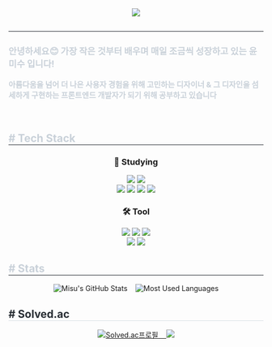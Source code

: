 <div align= "center">
    <img src="https://capsule-render.vercel.app/api?type=rounded&color=0D1116&height=130&text=Welcome%20to%20%20Misu's%20Github&animation=fadeIn&fontColor=C2E7C4&fontSize=50&section=header"/>
    </div>
    <div align="center"> 
    <h2 style="border-bottom: 1px solid #21262d; color: #c9d1d9;"></h2>
    <div style="font-weight: 700; font-size: 15px; text-align: left; color: #c9d1d9;">
        <h3>안녕하세요😊 가장 작은 것부터 배우며 매일 조금씩 성장하고 있는 윤미수 입니다!</h3>
        <p>아름다움을 넘어 더 나은 사용자 경험을 위해 고민하는 <b>디자이너</b> & 그 디자인을 섬세하게 구현하는 <b>프론트엔드 개발자</b>가 되기 위해 공부하고 있습니다</p>
        <br/>
    </div>
    </div>
    <div style="text-align: left;">
    <h2 style="border-bottom: 1px solid #21262d; color: #c9d1d9;"> # Tech Stack </h2>
    <div  align= "center">
          <h3>📖 Studying</h3>
          <img src="https://img.shields.io/badge/C-A8B9CC?style=for-the-badge&logo=C&logoColor=white">
          <img src="https://img.shields.io/badge/Python-3776AB?style=for-the-badge&logo=Python&logoColor=white">
          <br/>
          <img src="https://img.shields.io/badge/HTML5-E34F26?style=for-the-badge&logo=HTML5&logoColor=white">
          <img src="https://img.shields.io/badge/CSS3-1572B6?style=for-the-badge&logo=CSS3&logoColor=white">
          <img src="https://img.shields.io/badge/Javascript-F7DF1E?style=for-the-badge&logo=Javascript&logoColor=white">
          <img src="https://img.shields.io/badge/React-61DAFB?style=for-the-badge&logo=React&logoColor=black">
          </div>
          <div  align= "center">
          <h3>🛠️ Tool</h3>
          <img src="https://img.shields.io/badge/Figma-F24E1E?style=for-the-badge&logo=Figma&logoColor=white">
          <img src="https://img.shields.io/badge/Photoshop-001E36?style=for-the-badge&logo=Photoshop&logoColor=blue">
          <img src="https://img.shields.io/badge/Illustrator-330000?style=for-the-badge&logo=Illustrator&logoColor=orange">
          <br/>
          <img src="https://img.shields.io/badge/github-181717.svg?style=for-the-badge&logo=github&logoColor=white"/>
          <img src="https://img.shields.io/badge/Notion-F3F3F3.svg?style=for-the-badge&logo=notion&logoColor=black"/>
          </div>
    </div>
    <div style="text-align: left;"> 
    <h2 style="border-bottom: 1px solid #21262d; color: #c9d1d9;"> # Stats </h2> <div align= "center">
        <img src="https://github-readme-stats.vercel.app/api?username=yoonmisu&layout=compact&show_icons=true&theme=dark&custom_title=🌱Misu's%20GitHub%20Stats&custom_theme=%7B%22background%22%3A%22000000%22%2C%22title%22%3A%22e9ffde%22%2C%22text%22%3A%22f3ffea%22%2C%22icon%22%3A%22e9ffde%22%7D" alt="Misu's GitHub Stats" />
&nbsp;&nbsp;
<img src="https://github-readme-stats.vercel.app/api/top-langs/?username=yoonmisu&layout=compact&theme=dark&custom_theme=%7B%22background%22%3A%22000000%22%2C%22title%22%3A%22e9ffde%22%2C%22text%22%3A%22f3ffea%22%7D"alt="Most Used Languages" />
    <br/>
    </div>
    <div style="text-align: left;"> 
      <h2 style="border-bottom: 1px solid #d8dee4; color: #282d33;"> # Solved.ac </h2>
      <div align="center">
        <p><a href="https://solved.ac/ymisu">
            <img src="http://mazassumnida.wtf/api/v2/generate_badge?boj=ymisu"alt="Solved.ac프로필">
                &nbsp;&nbsp;
            <img src="http://mazandi.herokuapp.com/api?handle=ymisu&theme=dark">
        </a></p>
      </div>
    </div>
